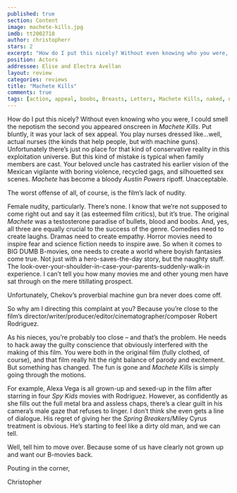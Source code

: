```yaml
---
published: true
section: Content
image: machete-kills.jpg
imdb: tt2002718
author: christopherr 
stars: 2
excerpt: "How do I put this nicely? Without even knowing who you were, I could smell the nepotism the second you appeared onscreen in Machete Kills."
position: Actors
addressee: Elise and Electra Avellan
layout: review
categories: reviews
title: "Machete Kills"
comments: true
tags: [action, appeal, boobs, Breasts, Letters, Machete Kills, naked, nude, nudity, Robert Rodriguez, Sequel, sex, spoof]
---
```

<p>How do I put this nicely? Without even knowing who you were, I could smell the nepotism&nbsp;the second you appeared onscreen in <em>Machete Kills</em>. Put bluntly, it was your lack of sex appeal. You play nurses dressed like&#8230;well, actual nurses (the kinds that help people, but with machine guns). Unfortunately there&rsquo;s just no place for that kind of conservative reality in this exploitation universe. But this kind of mistake is typical when family members are cast. Your beloved uncle has castrated his earlier vision of the Mexican vigilante with boring violence, recycled gags, and silhouetted sex scenes. <em>Machete</em> has become a bloody <em>Austin Powers </em>ripoff. Unacceptable.</p>
<p>The worst offense of all, of course, is the film&rsquo;s lack of nudity.</p>
<p>Female nudity, particularly. There&rsquo;s none. I know that we&rsquo;re not supposed to come right out and say it (as esteemed film critics), but it&rsquo;s true. The original <em>Machete</em> was a testosterone paradise of bullets, blood and boobs. And, yes, all three are equally crucial to the success of the genre. Comedies need to create laughs. Dramas need to create empathy. Horror movies need to inspire fear and science fiction needs to inspire awe. So when it comes to BIG DUMB B-movies, one needs to create a world where boyish fantasies come true. Not just with a hero-saves-the-day story, but the naughty stuff. The look-over-your-shoulder-in-case-your-parents-suddenly-walk-in experience. I can&rsquo;t tell you how many movies me and other young men have sat through on the mere titillating prospect.</p>
<p>Unfortunately, Chekov&rsquo;s proverbial machine gun bra never does come off.</p>
<p>So why am I directing this complaint at you? Because you&rsquo;re close to the film&rsquo;s director/writer/producer/editor/cinematographer/composer Robert Rodriguez.</p>
<p>As his nieces, you&rsquo;re probably too close &ndash; and that&rsquo;s the problem. He needs to hack away the guilty conscience that obviously interfered with the making of this film. You were both in the original film (fully clothed, of course), and that film really hit the right balance of parody and excitement. But something has changed. The fun is gone and <em>Machete Kills</em> is simply going through the motions.</p>
<p>For example, Alexa Vega is all grown-up and sexed-up in the film after starring in four <em>Spy Kids</em> movies with Rodriguez. However, as confidently as she fills out the full metal bra and assless chaps, there&rsquo;s a clear guilt in his camera&rsquo;s male gaze that refuses to linger. I don&rsquo;t think she even gets a line of dialogue. His regret of giving her the <em>Spring Breakers</em>/Miley Cyrus treatment is obvious. He&rsquo;s starting to feel like a dirty old man, and we can tell.</p>
<p>Well, tell him to move over. Because some of us have clearly not grown up and want our B-movies back.</p>
<p>Pouting in the corner,</p>
<p>Christopher</p>
